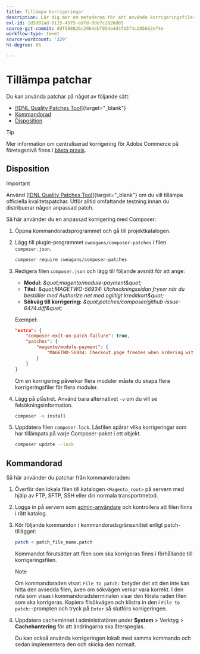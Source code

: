 ```yaml
---
title: Tillämpa korrigeringar
description: Lär dig mer om metoderna för att använda korrigeringsfiler i ett Adobe Commerce-projekt.
exl-id: 1d5d81ad-0115-4575-adfd-dde7c2826d85
source-git-commit: ddf988826c29b4ebf054a4d4fb5f4c285662ef4e
workflow-type: tm+mt
source-wordcount: '329'
ht-degree: 0%

---
```


# Tillämpa patchar

Du kan använda patchar på något av följande sätt:

- [[!DNL Quality Patches Tool]](https://experienceleague.adobe.com/tools/commerce-quality-patches/index.html){target="_blank"}
- [Kommandorad](../patches/apply.md#command-line)
- [Disposition](../patches/apply.md#composer)


>[!TIP]
>
>Mer information om centraliserad korrigering för Adobe Commerce på företagsnivå finns i [bästa praxis](../../implementation-playbook/best-practices/maintenance/patching-at-scale.md).

## Disposition

>[!IMPORTANT]
>
>Använd [[!DNL Quality Patches Tool]](https://experienceleague.adobe.com/tools/commerce-quality-patches/index.html){target="_blank"} om du vill tillämpa officiella kvalitetspatchar. Utför alltid omfattande testning innan du distribuerar någon anpassad patch.

Så här använder du en anpassad korrigering med Composer:

1. Öppna kommandoradsprogrammet och gå till projektkatalogen.
1. Lägg till plugin-programmet `cweagans/composer-patches` i filen `composer.json`.

   ```bash
   composer require cweagans/composer-patches
   ```

1. Redigera filen `composer.json` och lägg till följande avsnitt för att ange:
   - **Modul:** *\&quot;magento/module-payment\&quot;*
   - **Titel:** *\&quot;MAGETWO-56934: Utcheckningssidan fryser när du beställer med Authorize.net med ogiltigt kreditkort\&quot;*
   - **Sökväg till korrigering:** *\&quot;patches/composer/github-issue-6474.diff\&quot;*

   Exempel:

   ```json
   "extra": {
       "composer-exit-on-patch-failure": true,
       "patches": {
           "magento/module-payment": {
               "MAGETWO-56934: Checkout page freezes when ordering with Authorize.net with invalid credit card": "patches/composer/github-issue-6474.diff"
           }
       }
   }
   ```

   Om en korrigering påverkar flera moduler måste du skapa flera korrigeringsfiler för flera moduler.

1. Lägg på plåstret. Använd bara alternativet `-v` om du vill se felsökningsinformation.

   ```bash
   composer -v install
   ```

1. Uppdatera filen `composer.lock`. Låsfilen spårar vilka korrigeringar som har tillämpats på varje Composer-paket i ett objekt.

   ```bash
   composer update --lock
   ```

## Kommandorad

Så här använder du patchar från kommandoraden:

1. Överför den lokala filen till katalogen `<Magento_root>` på servern med hjälp av FTP, SFTP, SSH eller din normala transportmetod.
1. Logga in på servern som [admin-användare](../../configuration/cli/config-cli.md#prerequisites) och kontrollera att filen finns i rätt katalog.
1. Kör följande kommandon i kommandoradsgränssnittet enligt patch-tillägget:

   ```bash
   patch < patch_file_name.patch
   ```

   Kommandot förutsätter att filen som ska korrigeras finns i förhållande till korrigeringsfilen.

   >[!NOTE]
   >
   >Om kommandoraden visar: `File to patch:` betyder det att den inte kan hitta den avsedda filen, även om sökvägen verkar vara korrekt. I den ruta som visas i kommandoradsterminalen visar den första raden filen som ska korrigeras. Kopiera filsökvägen och klistra in den i `File to patch:`-prompten och tryck på `Enter` så slutförs korrigeringen.

1. Uppdatera cacheminnet i administratören under **System** > Verktyg > **Cachehantering** för att ändringarna ska återspeglas.

   Du kan också använda korrigeringen lokalt med samma kommando och sedan implementera den och skicka den normalt.
